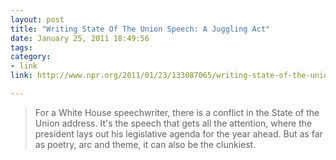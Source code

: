 ```yaml
---
layout: post
title: "Writing State Of The Union Speech: A Juggling Act"
date: January 25, 2011 18:49:56
tags:
category:
- link
link: http://www.npr.org/2011/01/23/133087065/writing-state-of-the-union-speech-a-juggling-act

---
```


>For a White House speechwriter, there is a conflict in the State of the Union address. It's the speech that gets all the attention, where the president lays out his legislative agenda for the year ahead. But as far as poetry, arc and theme, it can also be the clunkiest.